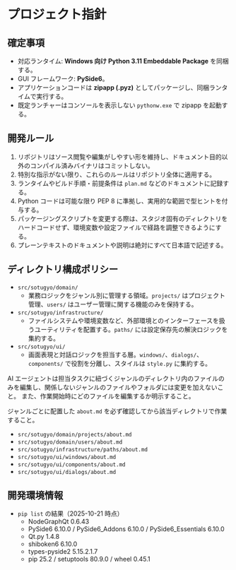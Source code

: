 # プロジェクト指針

## 確定事項
- 対応ランタイム: **Windows 向け Python 3.11 Embeddable Package** を同梱する。
- GUI フレームワーク: **PySide6**。
- アプリケーションコードは **zipapp (.pyz)** としてパッケージし、同梱ランタイムで実行する。
- 既定ランチャーはコンソールを表示しない `pythonw.exe` で zipapp を起動する。

## 開発ルール
1. リポジトリはソース閲覧や編集がしやすい形を維持し、ドキュメント目的以外のコンパイル済みバイナリはコミットしない。
2. 特別な指示がない限り、これらのルールはリポジトリ全体に適用する。
3. ランタイムやビルド手順・前提条件は `plan.md` などのドキュメントに記録する。
4. Python コードは可能な限り PEP 8 に準拠し、実用的な範囲で型ヒントを付与する。
5. パッケージングスクリプトを変更する際は、スタジオ固有のディレクトリをハードコードせず、環境変数や設定ファイルで経路を調整できるようにする。
6. プレーンテキストのドキュメントや説明は絶対にすべて日本語で記述する。

## ディレクトリ構成ポリシー
- `src/sotugyo/domain/`
  - 業務ロジックをジャンル別に管理する領域。`projects/` はプロジェクト管理、`users/` はユーザー管理に関する機能のみを保持する。
- `src/sotugyo/infrastructure/`
  - ファイルシステムや環境変数など、外部環境とのインターフェースを扱うユーティリティを配置する。`paths/` には設定保存先の解決ロジックを集約する。
- `src/sotugyo/ui/`
  - 画面表現と対話ロジックを担当する層。`windows/`、`dialogs/`、`components/` で役割を分離し、スタイルは `style.py` に集約する。

AI エージェントは担当タスクに紐づくジャンルのディレクトリ内のファイルのみを編集し、関係しないジャンルのファイルやフォルダには変更を加えないこと。
また、作業開始時にどのファイルを編集するか明示すること。

ジャンルごとに配置した `about.md` を必ず確認してから該当ディレクトリで作業すること。
- `src/sotugyo/domain/projects/about.md`
- `src/sotugyo/domain/users/about.md`
- `src/sotugyo/infrastructure/paths/about.md`
- `src/sotugyo/ui/windows/about.md`
- `src/sotugyo/ui/components/about.md`
- `src/sotugyo/ui/dialogs/about.md`

## 開発環境情報
- `pip list` の結果（2025-10-21 時点）
  - NodeGraphQt 0.6.43
  - PySide6 6.10.0 / PySide6_Addons 6.10.0 / PySide6_Essentials 6.10.0
  - Qt.py 1.4.8
  - shiboken6 6.10.0
  - types-pyside2 5.15.2.1.7
  - pip 25.2 / setuptools 80.9.0 / wheel 0.45.1
